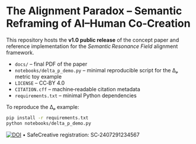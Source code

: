 # The Alignment Paradox – Semantic Reframing of AI–Human Co‑Creation

This repository hosts the **v1.0 public release** of the concept paper and reference implementation for the *Semantic Resonance Field* alignment framework.

* `docs/` – final PDF of the paper 
* `notebooks/delta_p_demo.py` – minimal reproducible script for the Δₚ metric toy example
* `LICENSE` – CC‑BY 4.0
* `CITATION.cff` – machine‑readable citation metadata
* `requirements.txt` – minimal Python dependencies

To reproduce the Δₚ example:

```bash
pip install -r requirements.txt
python notebooks/delta_p_demo.py
```
[![DOI](https://zenodo.org/badge/DOI/10.5281/zenodo.1234567.svg)](https://doi.org/10.5281/zenodo.1234567)
• SafeCreative registration: SC‑2407291234567 
